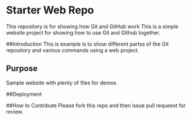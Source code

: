 # Starter Web Repo

This repository is for showing how Git and GitHub work
This is a simple website project for showing how to use Git and Github together.

##Introduction
This is example is to show different partss of the Git repository and various commands using a web project.

## Purpose

Sample website with plenty of files for demos

##Deployment

##How to Contribute
Please fork this repo and then issue pull requeest for review.